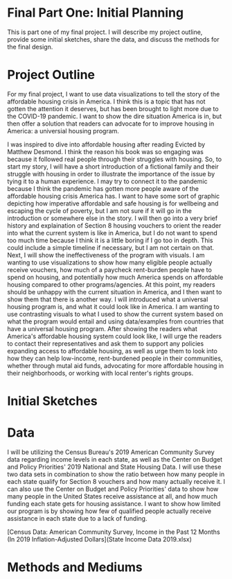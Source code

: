 # Final Part One: Initial Planning

This is part one of my final project. I will describe my project outline, provide some initial sketches, share the data, and discuss the methods for the final design.

# Project Outline

For my final project, I want to use data visualizations to tell the story of the affordable housing crisis in America. I think this is a topic that has not gotten the attention it deserves, but has been brought to light more due to the COVID-19 pandemic. I want to show the dire situation America is in, but then offer a solution that readers can advocate for to improve housing in America: a universial housing program.

I was inspired to dive into affordable housing after reading Evicted by Matthew Desmond. I think the reason his book was so engaging was because it followed real people through their struggles with housing. So, to start my story, I will have a short introduction of a fictional family and their struggle with housing in order to illustrate the importance of the issue by tying it to a human experience. I may try to connect it to the pandemic because I think the pandemic has gotten more people aware of the affordable housing crisis America has. I want to have some sort of graphic depicting how imperative affordable and safe housing is for wellbeing and escaping the cycle of poverty, but I am not sure if it will go in the introduction or somewhere else in the story. I will then go into a very brief history and explaination of Section 8 housing vouchers to orient the reader into what the current system is like in America, but I do not want to spend too much time because I think it is a little boring if I go too in depth. This could include a simple timeline if necessary, but I am not certain on that. Next, I will show the ineffectiveness of the program with visuals. I am wanting to use visualizations to show how many eligible people actually receive vouchers, how much of a paycheck rent-burden people have to spend on housing, and potentially how much America spends on affordable housing compared to other programs/agencies. At this point, my readers should be unhappy with the current situation in America, and I then want to show them that there is another way. I will introduced what a universal housing program is, and what it could look like in America. I am wanting to use contrasting visuals to what I used to show the current system based on what the program would entail and using data/examples from countries that have a universal housing program. After showing the readers what America's affordable housing system could look like, I will urge the readers to contact their representatives and ask them to support any policies expanding access to affordable housing, as well as urge them to look into how they can help low-income, rent-burdened people in their communities, whether through mutal aid funds, advocating for more affordable housing in their neighborhoods, or working with local renter's rights groups.

# Initial Sketches


# Data

I will be utilizing the Census Bureau's 2019 American Community Survey data regarding income levels in each state, as well as the Center on Budget and Policy Priorities' 2019 National and State Housing Data. I will use these two data sets in combination to show the ratio between how many people in each state qualify for Section 8 vouchers and how many actually receive it. I can also use the Center on Budget and Policy Priorities' data to show how many people in the United States receive assistance at all, and how much funding each state gets for housing assistance. I want to show how limited our program is by showing how few of qualified people actually receive assistance in each state due to a lack of funding.

[Census Data: American Community Survey, Income in the Past 12 Months (In 2019 Inflation-Adjusted Dollars](State Income Data 2019.xlsx)

# Methods and Mediums
